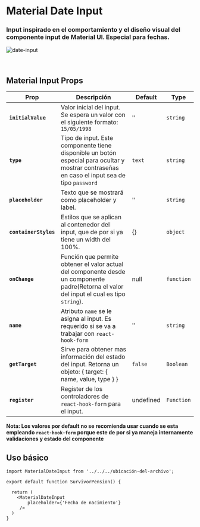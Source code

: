 # Material Date Input

### Input inspirado en el comportamiento y el diseño visual del componente input de Material UI. Especial para fechas.

![date-input](https://user-images.githubusercontent.com/32302890/95689117-4dbaeb80-0bd4-11eb-9739-f4979c4c2943.gif)

<br />

## Material Input Props

| Prop | Descripción | Default | Type |
|---|---|---|--|
|**`initialValue`**|Valor inicial del input. Se espera un valor con el siguiente formato: `15/05/1998` |''| `string`
|**`type`**|Tipo de input. Este componente tiene disponible un botón especial para ocultar y mostrar contraseñas en caso el input sea de tipo `password` | `text` | `string`
|**`placeholder`**|Texto que se mostrará como placeholder y label. |''| `string`
|**`containerStyles`**|Estilos que se aplican al contenedor del input, que de por si ya tiene un width del 100%. |{}| `object`
|**`onChange`**| Función que permite obtener el valor actual del componente desde un componente padre(Retorna el valor del input el cual es tipo `string`). |null| `function`
|**`name`**|Atributo `name` se le asigna al input. Es requerido si se va a trabajar con `react-hook-form` | '' | `string`
|**`getTarget`**| Sirve para obtener mas información del estado del input. Retorna un objeto: { target: { name, value, type } } | `false` | `Boolean`
|**`register`**|Register de los controladores de `react-hook-form` para el input. | undefined | `Function`

**Nota: Los valores por default no se recomienda usar cuando se esta empleando `react-hook-form` porque este de por si ya maneja internamente validaciones y estado del componente**

## Uso básico

```JSX
import MaterialDateInput from '../../../ubicación-del-archivo';

export default function SurvivorPension() {

  return (
    <MaterialDateInput
        placeholder={'Fecha de nacimiento'}
     />
  )
}
```


